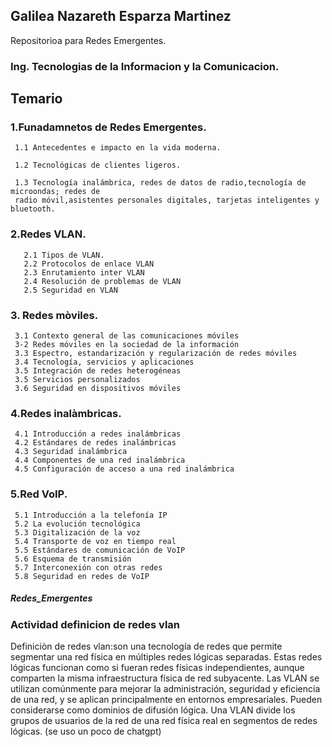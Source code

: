 ## Galilea Nazareth Esparza Martinez
Repositorioa para Redes Emergentes.
### Ing. Tecnologias de la Informacion y la Comunicacion.

## Temario
### 1.Funadamnetos de Redes Emergentes.
     1.1 Antecedentes e impacto en la vida moderna.

     1.2 Tecnológicas de clientes ligeros.

     1.3 Tecnología inalámbrica, redes de datos de radio,tecnología de microondas; redes de 
     radio móvil,asistentes personales digitales, tarjetas inteligentes y bluetooth.

### 2.Redes VLAN.
       2.1 Tipos de VLAN.
       2.2 Protocolos de enlace VLAN
       2.3 Enrutamiento inter VLAN
       2.4 Resolución de problemas de VLAN
       2.5 Seguridad en VLAN

### 3. Redes mòviles.
     3.1 Contexto general de las comunicaciones móviles
     3-2 Redes móviles en la sociedad de la información
     3.3 Espectro, estandarización y regularización de redes móviles
     3.4 Tecnología, servicios y aplicaciones
     3.5 Integración de redes heterogéneas
     3.5 Servicios personalizados
     3.6 Seguridad en dispositivos móviles

### 4.Redes inalàmbricas.
     4.1 Introducción a redes inalámbricas
     4.2 Estándares de redes inalámbricas
     4.3 Seguridad inalámbrica
     4.4 Componentes de una red inalámbrica
     4.5 Configuración de acceso a una red inalámbrica

### 5.Red VoIP.
     5.1 Introducción a la telefonía IP
     5.2 La evolución tecnológica
     5.3 Digitalización de la voz
     5.4 Transporte de voz en tiempo real
     5.5 Estándares de comunicación de VoIP
     5.6 Esquema de transmisión
     5.7 Interconexión con otras redes
     5.8 Seguridad en redes de VoIP




##### Redes_Emergentes
### Actividad definicion de redes vlan
Definiciòn de redes vlan:son una tecnología de redes que permite segmentar una red física en múltiples redes lógicas separadas. 
Estas redes lógicas funcionan como si fueran redes físicas independientes, aunque comparten la misma infraestructura física de red subyacente. 
Las VLAN se utilizan comúnmente para mejorar la administración, seguridad y eficiencia de una red, y se aplican principalmente en entornos empresariales.
Pueden considerarse como dominios de difusión lógica. Una VLAN divide los grupos de usuarios de la red de una red física real en segmentos de redes lógicas.
(se uso un poco de chatgpt)
